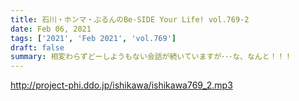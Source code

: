 ```yaml
---
title: 石川・ホンマ・ぶるんのBe-SIDE Your Life! vol.769-2
date: Feb 06, 2021
tags: ['2021', 'Feb 2021', 'vol.769']
draft: false
summary: 相変わらずどーしようもない会話が続いていますが･･･な、なんと！！！
---
```


http://project-phi.ddo.jp/ishikawa/ishikawa769_2.mp3
